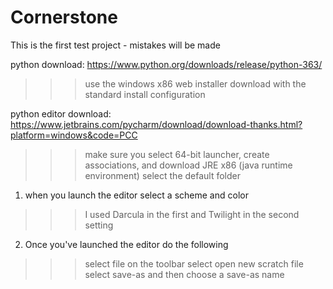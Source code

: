 # Cornerstone

This is the first test project - mistakes will be made

python download: https://www.python.org/downloads/release/python-363/
>>> use the windows x86 web installer download with the standard install configuration

python editor download: https://www.jetbrains.com/pycharm/download/download-thanks.html?platform=windows&code=PCC
>>> make sure you select 64-bit launcher, create associations, and download JRE x86 (java runtime environment) 
>>> select the default folder

1. when you launch the editor select a scheme and color 
>>> I used Darcula in the first and Twilight in the second setting 
2. Once you've launched the editor do the following
>>> select file on the toolbar
>>> select open new scratch file
>>> select save-as and then choose a save-as name




